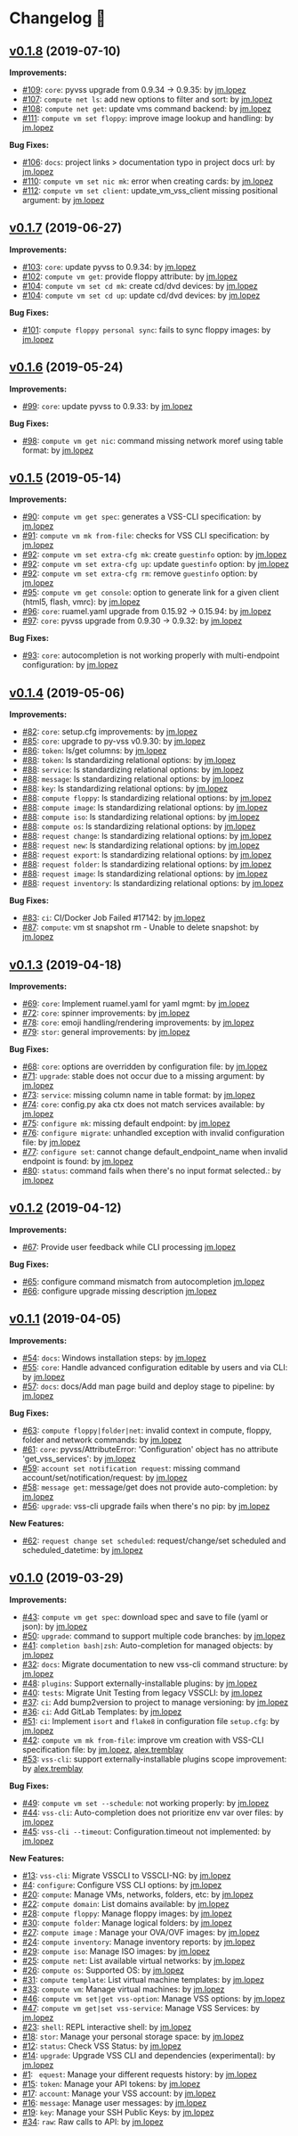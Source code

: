 # Changelog 📝

## [v0.1.8](https://gitlab-ee.eis.utoronto.ca/vss/vss-cli/tags/v0.1.8) (2019-07-10)

**Improvements:**
- [#109](https://gitlab-ee.eis.utoronto.ca/vss/vss-cli/issues/109): `core`: pyvss upgrade from 0.9.34 -> 0.9.35: by [jm.lopez]
- [#107](https://gitlab-ee.eis.utoronto.ca/vss/vss-cli/issues/107): `compute net ls`: add new options to filter and sort: by [jm.lopez]
- [#108](https://gitlab-ee.eis.utoronto.ca/vss/vss-cli/issues/108): `compute net get`: update vms command backend: by [jm.lopez]
- [#111](https://gitlab-ee.eis.utoronto.ca/vss/vss-cli/issues/111): `compute vm set floppy`: improve image lookup and handling: by [jm.lopez]

**Bug Fixes:**
- [#106](https://gitlab-ee.eis.utoronto.ca/vss/vss-cli/issues/106): `docs`: project links > documentation typo in project docs url: by [jm.lopez]
- [#110](https://gitlab-ee.eis.utoronto.ca/vss/vss-cli/issues/110): `compute vm set nic mk`: error when creating cards: by [jm.lopez]
- [#112](https://gitlab-ee.eis.utoronto.ca/vss/vss-cli/issues/112): `compute vm set client`: update_vm_vss_client missing positional argument: by [jm.lopez]


## [v0.1.7](https://gitlab-ee.eis.utoronto.ca/vss/vss-cli/tags/v0.1.7) (2019-06-27)

**Improvements:**
- [#103](https://gitlab-ee.eis.utoronto.ca/vss/vss-cli/issues/103): `core`: update pyvss to 0.9.34: by [jm.lopez]
- [#102](https://gitlab-ee.eis.utoronto.ca/vss/vss-cli/issues/102): `compute vm get`: provide floppy attribute: by [jm.lopez]
- [#104](https://gitlab-ee.eis.utoronto.ca/vss/vss-cli/issues/104): `compute vm set cd mk`: create cd/dvd devices: by [jm.lopez]
- [#104](https://gitlab-ee.eis.utoronto.ca/vss/vss-cli/issues/104): `compute vm set cd up`: update cd/dvd devices: by [jm.lopez]

**Bug Fixes:**
- [#101](https://gitlab-ee.eis.utoronto.ca/vss/vss-cli/issues/101): `compute floppy personal sync`: fails to sync floppy images: by [jm.lopez]

## [v0.1.6](https://gitlab-ee.eis.utoronto.ca/vss/vss-cli/tags/v0.1.6) (2019-05-24)

**Improvements:**
- [#99](https://gitlab-ee.eis.utoronto.ca/vss/vss-cli/issues/99): `core`: update pyvss to 0.9.33: by [jm.lopez]

**Bug Fixes:**
- [#98](https://gitlab-ee.eis.utoronto.ca/vss/vss-cli/issues/98): ``compute vm get nic``: command missing network moref using table format: by [jm.lopez]

## [v0.1.5](https://gitlab-ee.eis.utoronto.ca/vss/vss-cli/tags/v0.1.5) (2019-05-14)

**Improvements:**

- [#90](https://gitlab-ee.eis.utoronto.ca/vss/vss-cli/issues/90): `compute vm get spec`: generates a VSS-CLI specification: by [jm.lopez]
- [#91](https://gitlab-ee.eis.utoronto.ca/vss/vss-cli/issues/91): `compute vm mk from-file`: checks for VSS CLI specification: by [jm.lopez]
- [#92](https://gitlab-ee.eis.utoronto.ca/vss/vss-cli/issues/92): `compute vm set extra-cfg mk`: create `guestinfo` option: by [jm.lopez]
- [#92](https://gitlab-ee.eis.utoronto.ca/vss/vss-cli/issues/92): `compute vm set extra-cfg up`: update `guestinfo` option: by [jm.lopez]
- [#92](https://gitlab-ee.eis.utoronto.ca/vss/vss-cli/issues/92): `compute vm set extra-cfg rm`: remove `guestinfo` option: by [jm.lopez]
- [#95](https://gitlab-ee.eis.utoronto.ca/vss/vss-cli/issues/95): `compute vm get console`: option to generate link for a given client (html5, flash, vmrc): by [jm.lopez]
- [#96](https://gitlab-ee.eis.utoronto.ca/vss/vss-cli/issues/96): `core`: ruamel.yaml upgrade from 0.15.92 -> 0.15.94: by [jm.lopez]
- [#97](https://gitlab-ee.eis.utoronto.ca/vss/vss-cli/issues/97): `core`: pyvss upgrade from 0.9.30 -> 0.9.32: by [jm.lopez]

**Bug Fixes:**

- [#93](https://gitlab-ee.eis.utoronto.ca/vss/vss-cli/issues/93): `core`: autocompletion is not working properly with multi-endpoint configuration: by [jm.lopez]

## [v0.1.4](https://gitlab-ee.eis.utoronto.ca/vss/vss-cli/tags/v0.1.4) (2019-05-06)

**Improvements:**

- [#82](https://gitlab-ee.eis.utoronto.ca/vss/vss-cli/issues/82): `core`: setup.cfg improvements: by [jm.lopez]
- [#85](https://gitlab-ee.eis.utoronto.ca/vss/vss-cli/issues/85): `core`: upgrade to py-vss v0.9.30: by [jm.lopez]
- [#86](https://gitlab-ee.eis.utoronto.ca/vss/vss-cli/issues/86): `token`: ls/get columns: by [jm.lopez]
- [#88](https://gitlab-ee.eis.utoronto.ca/vss/vss-cli/issues/88): `token`: ls standardizing relational options: by [jm.lopez]
- [#88](https://gitlab-ee.eis.utoronto.ca/vss/vss-cli/issues/88): `service`: ls standardizing relational options: by [jm.lopez]
- [#88](https://gitlab-ee.eis.utoronto.ca/vss/vss-cli/issues/88): `message`: ls standardizing relational options: by [jm.lopez]
- [#88](https://gitlab-ee.eis.utoronto.ca/vss/vss-cli/issues/88): `key`: ls standardizing relational options: by [jm.lopez]
- [#88](https://gitlab-ee.eis.utoronto.ca/vss/vss-cli/issues/88): `compute floppy`: ls standardizing relational options: by [jm.lopez]
- [#88](https://gitlab-ee.eis.utoronto.ca/vss/vss-cli/issues/88): `compute image`: ls standardizing relational options: by [jm.lopez]
- [#88](https://gitlab-ee.eis.utoronto.ca/vss/vss-cli/issues/88): `compute iso`: ls standardizing relational options: by [jm.lopez]
- [#88](https://gitlab-ee.eis.utoronto.ca/vss/vss-cli/issues/88): `compute os`: ls standardizing relational options: by [jm.lopez]
- [#88](https://gitlab-ee.eis.utoronto.ca/vss/vss-cli/issues/88): `request change`: ls standardizing relational options: by [jm.lopez]
- [#88](https://gitlab-ee.eis.utoronto.ca/vss/vss-cli/issues/88): `request new`: ls standardizing relational options: by [jm.lopez]
- [#88](https://gitlab-ee.eis.utoronto.ca/vss/vss-cli/issues/88): `request export`: ls standardizing relational options: by [jm.lopez]
- [#88](https://gitlab-ee.eis.utoronto.ca/vss/vss-cli/issues/88): `request folder`: ls standardizing relational options: by [jm.lopez]
- [#88](https://gitlab-ee.eis.utoronto.ca/vss/vss-cli/issues/88): `request image`: ls standardizing relational options: by [jm.lopez]
- [#88](https://gitlab-ee.eis.utoronto.ca/vss/vss-cli/issues/88): `request inventory`: ls standardizing relational options: by [jm.lopez]

**Bug Fixes:**

- [#83](https://gitlab-ee.eis.utoronto.ca/vss/vss-cli/issues/83): `ci`: CI/Docker Job Failed #17142: by [jm.lopez]
- [#87](https://gitlab-ee.eis.utoronto.ca/vss/vss-cli/issues/87): `compute`: vm st snapshot rm - Unable to delete snapshot: by [jm.lopez]

## [v0.1.3](https://gitlab-ee.eis.utoronto.ca/vss/vss-cli/tags/v0.1.3) (2019-04-18)

**Improvements:**

- [#69](https://gitlab-ee.eis.utoronto.ca/vss/vss-cli/issues/69): `core`: Implement ruamel.yaml for yaml mgmt: by [jm.lopez]
- [#72](https://gitlab-ee.eis.utoronto.ca/vss/vss-cli/issues/72): `core`: spinner improvements: by [jm.lopez]
- [#78](https://gitlab-ee.eis.utoronto.ca/vss/vss-cli/issues/78): `core`: emoji handling/rendering improvements: by [jm.lopez]
- [#79](https://gitlab-ee.eis.utoronto.ca/vss/vss-cli/issues/79): `stor`: general improvements: by [jm.lopez]

**Bug Fixes:**

- [#68](https://gitlab-ee.eis.utoronto.ca/vss/vss-cli/issues/68): `core`: options are overridden by configuration file: by [jm.lopez]
- [#71](https://gitlab-ee.eis.utoronto.ca/vss/vss-cli/issues/71): `upgrade`: stable does not occur due to a missing argument: by [jm.lopez]
- [#73](https://gitlab-ee.eis.utoronto.ca/vss/vss-cli/issues/73): `service`: missing column name in table format: by [jm.lopez]
- [#74](https://gitlab-ee.eis.utoronto.ca/vss/vss-cli/issues/74): `core`: config.py aka ctx does not match services available: by [jm.lopez]
- [#75](https://gitlab-ee.eis.utoronto.ca/vss/vss-cli/issues/75): `configure mk`: missing default endpoint: by [jm.lopez]
- [#76](https://gitlab-ee.eis.utoronto.ca/vss/vss-cli/issues/76): `configure migrate`: unhandled exception with invalid configuration file: by [jm.lopez]
- [#77](https://gitlab-ee.eis.utoronto.ca/vss/vss-cli/issues/77): `configure set`: cannot change default_endpoint_name when invalid endpoint is found: by [jm.lopez]
- [#80](https://gitlab-ee.eis.utoronto.ca/vss/vss-cli/issues/80): `status`: command fails when there's no input format selected.: by [jm.lopez]

## [v0.1.2](https://gitlab-ee.eis.utoronto.ca/vss/vss-cli/tags/v0.1.2) (2019-04-12)

**Improvements:**

- [#67](https://gitlab-ee.eis.utoronto.ca/vss/vss-cli/issues/67): Provide user feedback while CLI processing [jm.lopez]

**Bug Fixes:**

- [#65](https://gitlab-ee.eis.utoronto.ca/vss/vss-cli/issues/65): configure command mismatch from autocompletion [jm.lopez]
- [#66](https://gitlab-ee.eis.utoronto.ca/vss/vss-cli/issues/66): configure upgrade missing description [jm.lopez]


## [v0.1.1](https://gitlab-ee.eis.utoronto.ca/vss/vss-cli/tags/v0.1.1) (2019-04-05)

**Improvements:**

- [#54](https://gitlab-ee.eis.utoronto.ca/vss/vss-cli/issues/54): ``docs``: Windows installation steps: by [jm.lopez]
- [#55](https://gitlab-ee.eis.utoronto.ca/vss/vss-cli/issues/55): ``core``: Handle advanced configuration editable by users and via CLI: by [jm.lopez]
- [#57](https://gitlab-ee.eis.utoronto.ca/vss/vss-cli/issues/57): ``docs``: docs/Add man page build and deploy stage to pipeline: by [jm.lopez]

**Bug Fixes:**

- [#63](https://gitlab-ee.eis.utoronto.ca/vss/vss-cli/issues/63): ``compute floppy|folder|net``: invalid context in compute, floppy, folder and network commands: by [jm.lopez]
- [#61](https://gitlab-ee.eis.utoronto.ca/vss/vss-cli/issues/61): ``core``: pyvss/AttributeError: 'Configuration' object has no attribute 'get_vss_services': by [jm.lopez]
- [#59](https://gitlab-ee.eis.utoronto.ca/vss/vss-cli/issues/59): ``account set notification request``: missing command account/set/notification/request: by [jm.lopez]
- [#58](https://gitlab-ee.eis.utoronto.ca/vss/vss-cli/issues/58): ``message get``: message/get does not provide auto-completion: by [jm.lopez]
- [#56](https://gitlab-ee.eis.utoronto.ca/vss/vss-cli/issues/56): ``upgrade``: vss-cli upgrade fails when there's no pip: by [jm.lopez]

**New Features:**

- [#62](https://gitlab-ee.eis.utoronto.ca/vss/vss-cli/issues/62): ``request change set scheduled``: request/change/set scheduled and scheduled_datetime: by [jm.lopez]


## [v0.1.0](https://gitlab-ee.eis.utoronto.ca/vss/vss-cli/tags/v0.1.0) (2019-03-29)

**Improvements:**

- [#43](https://gitlab-ee.eis.utoronto.ca/vss/vss-cli/issues/43): ``compute vm get spec``: download spec and save to file (yaml or json): by [jm.lopez]
- [#50](https://gitlab-ee.eis.utoronto.ca/vss/vss-cli/issues/50): ``upgrade``: command to support multiple code branches: by [jm.lopez]
- [#41](https://gitlab-ee.eis.utoronto.ca/vss/vss-cli/issues/41): ``completion bash|zsh``: Auto-completion for managed objects: by [jm.lopez]
- [#32](https://gitlab-ee.eis.utoronto.ca/vss/vss-cli/issues/32): ``docs``: Migrate documentation to new vss-cli command structure: by [jm.lopez]
- [#48](https://gitlab-ee.eis.utoronto.ca/vss/vss-cli/issues/48): ``plugins``: Support externally-installable plugins: by [jm.lopez]
- [#40](https://gitlab-ee.eis.utoronto.ca/vss/vss-cli/issues/40): ``tests``: Migrate Unit Testing from legacy VSSCLI: by [jm.lopez]
- [#37](https://gitlab-ee.eis.utoronto.ca/vss/vss-cli/issues/37): ``ci``: Add bump2version to project to manage versioning: by [jm.lopez]
- [#36](https://gitlab-ee.eis.utoronto.ca/vss/vss-cli/issues/36): ``ci``: Add GitLab Templates: by [jm.lopez]
- [#51](https://gitlab-ee.eis.utoronto.ca/vss/vss-cli/issues/51): ``ci``: Implement ``isort`` and ``flake8`` in configuration file ``setup.cfg``: by [jm.lopez]
- [#42](https://gitlab-ee.eis.utoronto.ca/vss/vss-cli/issues/42): ``compute vm mk from-file``:  improve vm creation with VSS-CLI specification file: by [jm.lopez], [alex.tremblay]
- [#53](https://gitlab-ee.eis.utoronto.ca/vss/vss-cli/issues/53): ``vss-cli``: support externally-installable plugins scope improvement: by [alex.tremblay]

**Bug Fixes:**

- [#49](https://gitlab-ee.eis.utoronto.ca/vss/vss-cli/issues/49): ``compute vm set --schedule``: not working properly: by [jm.lopez]
- [#44](https://gitlab-ee.eis.utoronto.ca/vss/vss-cli/issues/44): ``vss-cli``: Auto-completion does not prioritize env var over files: by [jm.lopez]
- [#45](https://gitlab-ee.eis.utoronto.ca/vss/vss-cli/issues/45): ``vss-cli --timeout``: Configuration.timeout not implemented: by [jm.lopez]

**New Features:**

- [#13](https://gitlab-ee.eis.utoronto.ca/vss/vss-cli/issues/13): ``vss-cli``: Migrate VSSCLI to VSSCLI-NG: by [jm.lopez]
- [#4](https://gitlab-ee.eis.utoronto.ca/vss/vss-cli/issues/4): ``configure``: Configure VSS CLI options: by [jm.lopez]
- [#20](https://gitlab-ee.eis.utoronto.ca/vss/vss-cli/issues/20): ``compute``: Manage VMs, networks, folders, etc: by [jm.lopez]
- [#22](https://gitlab-ee.eis.utoronto.ca/vss/vss-cli/issues/22): ``compute domain``: List domains available: by [jm.lopez]
- [#28](https://gitlab-ee.eis.utoronto.ca/vss/vss-cli/issues/28): ``compute floppy``: Manage floppy images: by [jm.lopez]
- [#30](https://gitlab-ee.eis.utoronto.ca/vss/vss-cli/issues/30): ``compute folder``: Manage logical folders: by [jm.lopez]
- [#27](https://gitlab-ee.eis.utoronto.ca/vss/vss-cli/issues/27): ``compute image`` : Manage your OVA/OVF images: by [jm.lopez]
- [#24](https://gitlab-ee.eis.utoronto.ca/vss/vss-cli/issues/24): ``compute inventory``: Manage inventory reports: by [jm.lopez]
- [#29](https://gitlab-ee.eis.utoronto.ca/vss/vss-cli/issues/29): ``compute iso``: Manage ISO images: by [jm.lopez]
- [#25](https://gitlab-ee.eis.utoronto.ca/vss/vss-cli/issues/25): ``compute net``: List available virtual networks: by [jm.lopez]
- [#26](https://gitlab-ee.eis.utoronto.ca/vss/vss-cli/issues/26): ``compute os``: Supported OS: by [jm.lopez]
- [#31](https://gitlab-ee.eis.utoronto.ca/vss/vss-cli/issues/31): ``compute template``: List virtual machine templates: by [jm.lopez]
- [#33](https://gitlab-ee.eis.utoronto.ca/vss/vss-cli/issues/33): ``compute vm``: Manage virtual machines: by [jm.lopez]
- [#46](https://gitlab-ee.eis.utoronto.ca/vss/vss-cli/issues/46): ``compute vm set|get vss-option``: Manage VSS options: by [jm.lopez]
- [#47](https://gitlab-ee.eis.utoronto.ca/vss/vss-cli/issues/47): ``compute vm get|set vss-service``: Manage VSS Services: by [jm.lopez]
- [#23](https://gitlab-ee.eis.utoronto.ca/vss/vss-cli/issues/23): ``shell``: REPL interactive shell: by [jm.lopez]
- [#18](https://gitlab-ee.eis.utoronto.ca/vss/vss-cli/issues/18): ``stor``: Manage your personal storage space: by [jm.lopez]
- [#12](https://gitlab-ee.eis.utoronto.ca/vss/vss-cli/issues/12): ``status``: Check VSS Status: by [jm.lopez]
- [#14](https://gitlab-ee.eis.utoronto.ca/vss/vss-cli/issues/14): ``upgrade``: Upgrade VSS CLI and dependencies (experimental): by [jm.lopez]
- [#1](https://gitlab-ee.eis.utoronto.ca/vss/vss-cli/issues/): `` equest``: Manage your different requests history: by [jm.lopez]
- [#15](https://gitlab-ee.eis.utoronto.ca/vss/vss-cli/issues/15): ``token``: Manage your API tokens: by [jm.lopez]
- [#17](https://gitlab-ee.eis.utoronto.ca/vss/vss-cli/issues/17): ``account``: Manage your VSS account: by [jm.lopez]
- [#16](https://gitlab-ee.eis.utoronto.ca/vss/vss-cli/issues/16): ``message``: Manage user messages: by [jm.lopez]
- [#19](https://gitlab-ee.eis.utoronto.ca/vss/vss-cli/issues/19): ``key``: Manage your SSH Public Keys: by [jm.lopez]
- [#34](https://gitlab-ee.eis.utoronto.ca/vss/vss-cli/issues/34): ``raw``: Raw calls to API: by [jm.lopez]


[jm.lopez]: https://gitlab-ee.eis.utoronto.ca/jm.lopez
[alex.tremblay]: https://gitlab-ee.eis.utoronto.ca/alex.tremblay